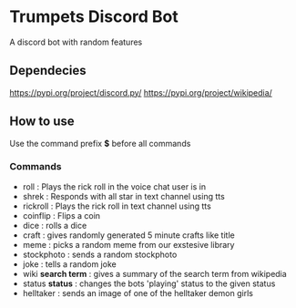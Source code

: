 # Trumpets Discord Bot
A discord bot with random features

## Dependecies
https://pypi.org/project/discord.py/
https://pypi.org/project/wikipedia/

## How to use
Use the command prefix **$** before all commands

### Commands
- roll : Plays the rick roll in the voice chat user is in
- shrek : Responds with all star in text channel using tts
- rickroll : Plays the rick roll in text channel using tts
- coinflip : Flips a coin
- dice : rolls a dice
- craft : gives randomly generated 5 minute crafts like title
- meme : picks a random meme from our exstesive library
- stockphoto : sends a random stockphoto
- joke : tells a random joke
- wiki **search term** : gives a summary of the search term from wikipedia
- status **status** : changes the bots 'playing' status to the given status
- helltaker : sends an image of one of the helltaker demon girls
